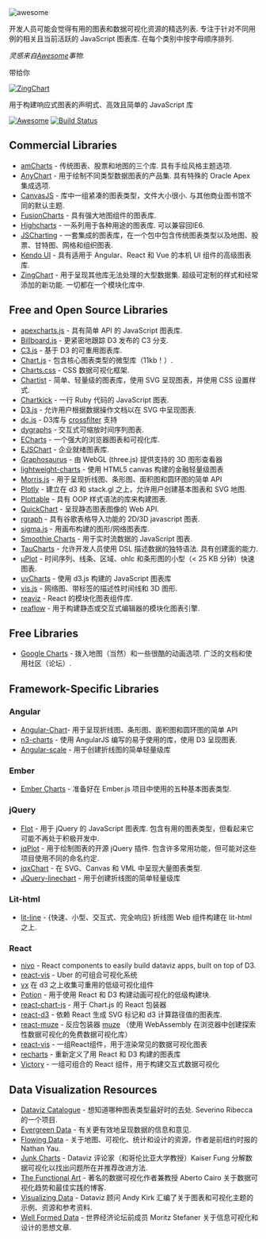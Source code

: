 <div class="github-widget" data-repo="zingchart/awesome-charting"></div>

<img src="https://cdn.rawgit.com/zingchart/awesome-charting/media/assets/awesome-charting.svg" alt="awesome">

开发人员可能会觉得有用的图表和数据可视化资源的精选列表. 专注于针对不同用例的相关且当前活跃的 JavaScript 图表库. 在每个类别中按字母顺序排列.

*灵感来自<a href="https://github.com/sindresorhus/awesome">Awesome</a>事物.*


带给你 

[![ZingChart](https://github.com/zingchart/awesome-charting/blob/assets/assets/zingchart-logo-full-color.svg?raw=true)](https://www.zingchart.com)

用于构建响应式图表的声明式、高效且简单的 JavaScript 库

[![Awesome](https://cdn.rawgit.com/sindresorhus/awesome/d7305f38d29fed78fa85652e3a63e154dd8e8829/media/badge.svg)](https://github.com/sindresorhus/awesome) [![Build Status](https://travis-ci.org/zingchart/awesome-charting.svg?branch=master)](https://travis-ci.org/zingchart/awesome-charting)


## Commercial Libraries
* [amCharts](https://www.amcharts.com/)  - 传统图表、股票和地图的三个库. 具有手绘风格主题选项.
* [AnyChart](http://www.anychart.com/)  - 用于绘制不同类型数据图表的产品集. 具有特殊的 Oracle Apex 集成选项.
* [CanvasJS](http://canvasjs.com/)  - 库中一组紧凑的图表类型，文件大小很小. 与其他商业图书馆不同的默认主题.
* [FusionCharts](http://www.fusioncharts.com/) - 具有强大地图组件的图表库.
* [Highcharts](http://www.highcharts.com/)  - 一系列用于各种用途的图表库. 可以兼容回IE6.
* [JSCharting](https://JSCharting.com/) - 一套集成的图表库，在一个包中包含传统图表类型以及地图、股票、甘特图、网格和组织图表.
* [Kendo UI](https://www.telerik.com/kendo-ui) - 具有适用于 Angular、React 和 Vue 的本机 UI 组件的高级图表库.
* [ZingChart](http://www.zingchart.com)  - 用于呈现其他库无法处理的大型数据集. 超级可定制的样式和经常添加的新功能. 一切都在一个模块化库中.

## Free and Open Source Libraries
* [apexcharts.js](https://github.com/apexcharts/apexcharts.js) - 具有简单 API 的 JavaScript 图表库.
* [Billboard.js](https://naver.github.io/billboard.js/) - 更紧密地跟踪 D3 发布的 C3 分支.
* [C3.js](http://c3js.org/) - 基于 D3 的可重用图表库.
* [Chart.js](http://www.chartjs.org/) - 包含核心图表类型的微型库（11kb！）.
* [Charts.css](https://chartscss.org/) - CSS 数据可视化框架.
* [Chartist](https://gionkunz.github.io/chartist-js/) - 简单、轻量级的图表库，使用 SVG 呈现图表，并使用 CSS 设置样式.
* [Chartkick](https://github.com/ankane/chartkick) - 一行 Ruby 代码的 JavaScript 图表.
* [D3.js](https://d3js.org/) - 允许用户根据数据操作文档以在 SVG 中呈现图表.
* [dc.js](https://dc-js.github.io/dc.js/) - D3库与 [crossfilter](http://square.github.io/crossfilter/) 支持
* [dygraphs](https://github.com/danvk/dygraphs) - 交互式可缩放时间序列图表.
* [ECharts](https://github.com/ecomfe/echarts) - 一个强大的浏览器图表和可视化库.
* [EJSChart](https://github.com/EmpriseCorporation/EJSCharts) - 企业就绪图表库.
* [Graphosaurus](https://github.com/frewsxcv/graphosaurus) - 由 WebGL (three.js) 提供支持的 3D 图形查看器
* [lightweight-charts](https://github.com/tradingview/lightweight-charts) - 使用 HTML5 canvas 构建的金融轻量级图表
* [Morris.js](http://morrisjs.github.io/morris.js) - 用于呈现折线图、条形图、面积图和圆环图的简单 API
* [Plotly](https://github.com/plotly/plotly.js) - 建立在 d3 和 stack.gl 之上，允许用户创建基本图表和 SVG 地图.
* [Plottable](https://github.com/palantir/plottable) - 具有 OOP 样式语法的库来构建图表.
* [QuickChart](https://github.com/typpo/quickchart) - 呈现静态图表图像的 Web API.
* [rgraph](http://www.rgraph.net/) - 具有谷歌表格导入功能的 2D/3D javascript 图表.
* [sigma.js](https://github.com/jacomyal/sigma.js) - 用画布构建的图形/网络图表库.
* [Smoothie Charts](https://github.com/joewalnes/smoothie) - 用于实时流数据的 JavaScript 图表.
* [TauCharts](https://www.taucharts.com/)  - 允许开发人员使用 DSL 描述数据的独特语法. 具有创建面的能力.
* [μPlot](https://github.com/leeoniya/uPlot) - 时间序列、线条、区域、ohlc 和条形图的小型（&lt; 25 KB 分钟）快速图表.
* [uvCharts](https://github.com/imaginea/uvCharts) - 使用 d3.js 构建的 JavaScript 图表库
* [vis.js](http://visjs.org/) - 网络图、带标签的描述性时间线和 3D 图形.
* [reaviz](https://reaviz.io) - React 的模块化图表组件库.
* [reaflow](https://reaflow.dev) - 用于构建静态或交互式编辑器的模块化图表引擎. 

## Free Libraries
* [Google Charts](https://developers.google.com/chart/)  - 拨入地图（当然）和一些很酷的动画选项. 广泛的文档和使用社区（论坛）.

## Framework-Specific Libraries
### Angular
* [Angular-Chart](http://jtblin.github.io/angular-chart.js)- 用于呈现折线图、条形图、面积图和圆环图的简单 API
* [n3-charts](https://github.com/n3-charts/line-chart) - 使用 AngularJS 编写的易于使用的库，使用 D3 呈现图表.
* [Angular-scale](https://github.com/kirillstepkin/scale) - 用于创建折线图的简单轻量级库

### Ember
* [Ember Charts](http://addepar.github.io/ember-charts/#/overview) - 准备好在 Ember.js 项目中使用的五种基本图表类型.

### jQuery
* [Flot](http://www.flotcharts.org/)  - 用于 jQuery 的 JavaScript 图表库. 包含有用的图表类型，但看起来它可能不再处于积极开发中.
* [jqPlot](http://www.jqplot.com)  - 用于绘制图表的开源 jQuery 插件. 包含许多常用功能，但可能对这些项目使用不同的命名约定.
* [jqxChart](http://www.jqwidgets.com/jquery-widgets-documentation/documentation/jqxchart/jquery-chart-getting-started.htm) - 在 SVG、Canvas 和 VML 中呈现大量图表类型.
* [JQuery-linechart](https://github.com/kirillstepkin/jquery-linechart) - 用于创建折线图的简单轻量级库

### Lit-html
* [lit-line](https://github.com/apinet/lit-line) - {快速、小型、交互式、完全响应} 折线图 Web 组件构建在 lit-html 之上.

### React
* [nivo](https://github.com/plouc/nivo) - React components to easily build dataviz apps, built on top of D3.
* [react-vis](https://github.com/uber/react-vis) - Uber 的可组合可视化系统
* [vx](https://vx-demo.now.sh/) 在 d3 之上收集可重用的低级可视化组件
* [Potion](http://numberpicture.com/build) - 用于使用 React 和 D3 构建动画可视化的低级构建块.
* [react-chart-js](https://github.com/jerairrest/react-chartjs-2) - 用于 Chart.js 的 React 包装器
* [react-d3](https://github.com/esbullington/react-d3) - 依赖 React 生成 SVG 标记和 d3 计算路径值的图表库.
* [react-muze](https://github.com/chartshq/react-muze) - 反应包装器 [muze](https://muzejs.org/) （使用 WebAssembly 在浏览器中创建探索性数据可视化的免费数据可视化库）
* [react-vis](https://github.com/uber-common/react-vis) - 一组React组件，用于渲染常见的数据可视化图表
* [recharts](http://recharts.org) - 重新定义了用 React 和 D3 构建的图表库
* [Victory](https://github.com/FormidableLabs/victory) - 一组可组合的 React 组件，用于构建交互式数据可视化

## Data Visualization Resources
* [Dataviz Catalogue](http://datavizcatalogue.com)  - 想知道哪种图表类型最好时的去处.  Severino Ribecca 的一个项目.
* [Evergreen Data](http://stephanieevergreen.com) - 有关更有效地呈现数据的信息和意见.
* [Flowing Data](http://flowingdata.com) - 关于地图、可视化、统计和设计的资源，作者是前纽约时报的 Nathan Yau.
* [Junk Charts](http://junkcharts.typepad.com) - Dataviz 评论家（和哥伦比亚大学教授）Kaiser Fung 分解数据可视化以找出问题所在并推荐改进方法.
* [The Functional Art](http://www.thefunctionalart.com) - 著名的数据可视化作者兼教授 Aberto Cairo 关于数据可视化趋势和最佳实践的博客.
* [Visualizing Data](http://www.visualisingdata.com) - Dataviz 顾问 Andy Kirk 汇编了关于图表和可视化主题的示例、资源和参考资料.
* [Well Formed Data](http://well-formed-data.net/archives/1210/little-boxes) - 世界经济论坛前成员 Moritz Stefaner 关于信息可视化和设计的思想文章.
